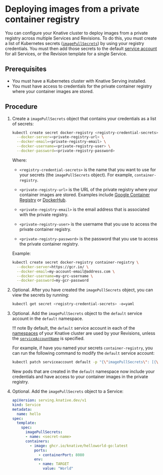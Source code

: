 # Deploying images from a private container registry

You can configure your Knative cluster to deploy images from a private registry across multiple Services and Revisions. To do this, you must create a list of Kubernetes secrets ([`imagePullSecrets`](https://kubernetes.io/docs/reference/generated/kubernetes-api/v1.18/#pod-v1-core)) by using your registry credentials. You must then add those secrets to the default [service account](https://kubernetes.io/docs/tasks/configure-pod-container/configure-service-account/) for all Services, or the Revision template for a single Service.

## Prerequisites

- You must have a Kubernetes cluster with Knative Serving installed.
- You must have access to credentials for the private container registry where your container images are stored.

## Procedure

1. Create a `imagePullSecrets` object that contains your credentials as a list of secrets:

    ```bash
    kubectl create secret docker-registry <registry-credential-secrets> \
      --docker-server=<private-registry-url> \
      --docker-email=<private-registry-email> \
      --docker-username=<private-registry-user> \
      --docker-password=<private-registry-password>
    ```

    Where:

    - `<registry-credential-secrets>` is the name that you want to use for your secrets (the `imagePullSecrets` object). For example, `container-registry`.

    - `<private-registry-url>` is the URL of the private registry where your container images are stored. Examples include [Google Container Registry](https://gcr.io/) or [DockerHub](https://docker.io/).

    * `<private-registry-email>` is the email address that is associated with
      the private registry.

    * `<private-registry-user>` is the username that you use to access the
      private container registry.

    * `<private-registry-password>` is the password that you use to access
      the private container registry.

    Example:

    ```bash
    kubectl create secret docker-registry container-registry \
      --docker-server=https://gcr.io/ \
      --docker-email=my-account-email@address.com \
      --docker-username=my-grc-username \
      --docker-password=my-gcr-password
    ```

1. Optional. After you have created the `imagePullSecrets` object, you can view the secrets by running:

    ```bash
    kubectl get secret <registry-credential-secrets> -o=yaml
    ```

1. Optional. Add the `imagePullSecrets` object to the `default` service account in the `default` namespace.

    !!! note
        By default, the `default` service account in each of the [namespaces](https://kubernetes.io/docs/concepts/overview/working-with-objects/namespaces/) of your Knative cluster are used by your Revisions, unless the [`serviceAccountName`](https://github.com/knative/specs/blob/main/specs/serving/knative-api-specification-1.0.md#revision-2) is specified.

    For example, if have you named your secrets `container-registry`, you can run the following command to modify the `default` service account:

    ```bash
    kubectl patch serviceaccount default -p "{\"imagePullSecrets\": [{\"name\": \"container-registry\"}]}"
    ```

    New pods that are created in the `default` namespace now include your credentials and have access to your container images in the private registry.

1. Optional. Add the `imagePullSecrets` object to a Service:

    ```yaml
    apiVersion: serving.knative.dev/v1
    kind: Service
    metadata:
      name: hello
    spec:
      template:
        spec:
          imagePullSecrets:
          - name: <secret-name>
          containers:
            - image: ghcr.io/knative/helloworld-go:latest
              ports:
                - containerPort: 8080
              env:
                - name: TARGET
                  value: "World"
    ```

